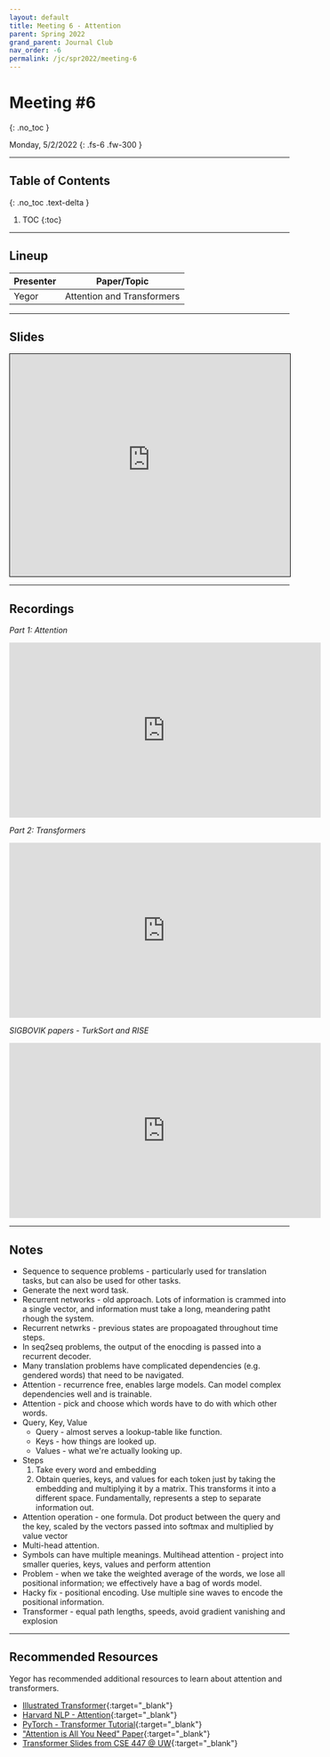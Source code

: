 ```yaml
---
layout: default
title: Meeting 6 - Attention
parent: Spring 2022
grand_parent: Journal Club
nav_order: -6
permalink: /jc/spr2022/meeting-6
---
```


# Meeting #6
{: .no_toc }

Monday, 5/2/2022
{: .fs-6 .fw-300 }

---

## Table of Contents
{: .no_toc .text-delta }

1. TOC
{:toc}

---


## Lineup

| Presenter | Paper/Topic |
| --- | --- |
| Yegor | Attention and Transformers |

---

## Slides

<iframe src="https://interactive-intelligence.github.io/files/Attention_Transformers%20JC.pdf" width="100%" height="400" style="border:1px solid black;"></iframe>

---

## Recordings

*Part 1: Attention*

<iframe src="https://www.youtube.com/embed/dLhiainJPnE" 
    width="560" 
    height="315"
    frameborder="0" 
    allowfullscreen>
</iframe>

*Part 2: Transformers*

<iframe src="https://www.youtube.com/embed/0eLq76NAL1w" 
    width="560" 
    height="315"
    frameborder="0" 
    allowfullscreen>
</iframe>

*SIGBOVIK papers - TurkSort and RISE*


<iframe src="https://www.youtube.com/embed/CerTElZVpmY" 
    width="560" 
    height="315"
    frameborder="0" 
    allowfullscreen>
</iframe>

---

## Notes
- Sequence to sequence problems - particularly used for translation tasks, but can also be used for other tasks. 
- Generate the next word task.
- Recurrent networks - old approach. Lots of information is crammed into a single vector, and information must take a long, meandering patht rhough the system.
- Recurrent netwrks - previous states are propoagated throughout time steps. 
- In seq2seq problems, the output of the enocding is passed into a recurrent decoder.
- Many translation problems have complicated dependencies (e.g. gendered words) that need to be navigated.
- Attention - recurrence free, enables large models. Can model complex dependencies well and is trainable.
- Attention - pick and choose which words have to do with which other words.
- Query, Key, Value
  - Query - almost serves a lookup-table like function.
  - Keys - how things are looked up.
  - Values - what we're actually looking up.
- Steps
  1. Take every word and embedding
  2. Obtain queries, keys, and values for each token just by taking the embedding and multiplying it by a matrix. This transforms it into a different space. Fundamentally, represents a step to separate information out.
- Attention operation - one formula. Dot product between the query and the key, scaled by the vectors passed into softmax and multiplied by value vector
- Multi-head attention. 
- Symbols can have multiple meanings. Multihead attention - project into smaller queries, keys, values and perform attention
- Problem - when we take the weighted average of the words, we lose all positional information; we effectively have a bag of words model.
- Hacky fix - positional encoding. Use multiple sine waves to encode the positional information.
- Transformer - equal path lengths, speeds, avoid gradient vanishing and explosion

---

## Recommended Resources
Yegor has recommended additional resources to learn about attention and transformers.

- [Illustrated Transformer](https://jalammar.github.io/illustrated-transformer/){:target="_blank"}
- [Harvard NLP - Attention](https://nlp.seas.harvard.edu/2018/04/03/attention.html){:target="_blank"}
- [PyTorch - Transformer Tutorial](https://pytorch.org/tutorials/beginner/transformer_tutorial.html){:target="_blank"}
- ["Attention is All You Need" Paper](https://arxiv.org/pdf/1706.03762.pdf){:target="_blank"}
- [Transformer Slides from CSE 447 @ UW](https://courses.cs.washington.edu/courses/cse447/22sp/assets/slides/lec13.pdf){:target="_blank"}















